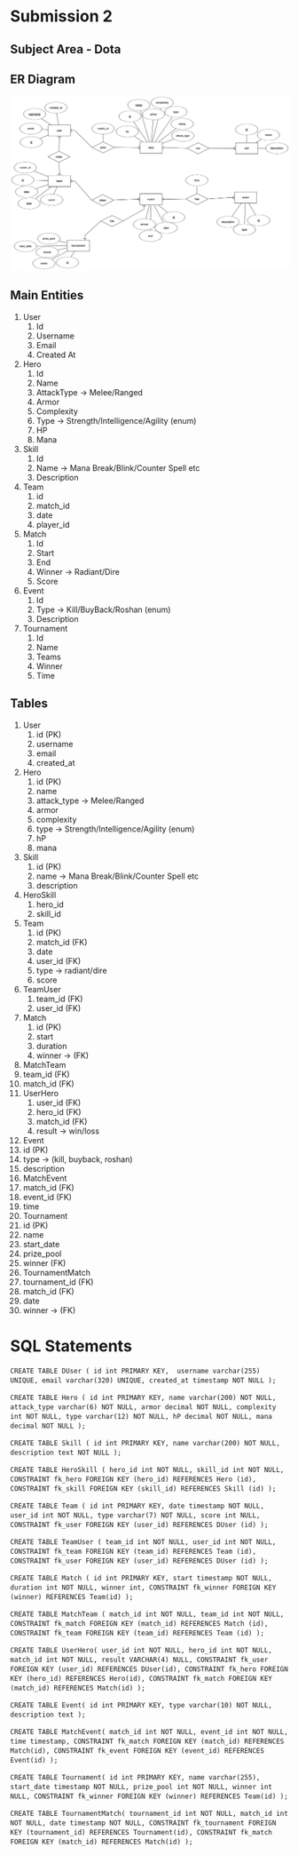 # Submission 2

## Subject Area - Dota

## ER Diagram

![Alt text](./Dota%20ER%20Diagram.png?height=800 "Title")

## Main Entities
1. User
   1. Id
   2. Username
   3. Email
   4. Created At
2. Hero
   1. Id
   2. Name
   3. AttackType -> Melee/Ranged
   4. Armor
   5. Complexity
   6. Type -> Strength/Intelligence/Agility (enum)
   7. HP
   8. Mana
3. Skill
   1. Id
   2. Name -> Mana Break/Blink/Counter Spell etc
   3. Description
4. Team
   1. id
   2. match_id
   3. date
   4. player_id
5. Match
   1. Id
   2. Start
   3. End
   4. Winner -> Radiant/Dire
   5. Score
6. Event
   1. Id
   2. Type -> Kill/BuyBack/Roshan (enum)
   3. Description
7. Tournament
   1. Id
   2. Name
   3. Teams
   4. Winner
   5. Time


## Tables
1. User
   1. id (PK)
   2. username
   3. email
   4. created_at
2. Hero
   1. id (PK)
   2. name
   3. attack_type -> Melee/Ranged
   4. armor
   5. complexity
   6. type -> Strength/Intelligence/Agility (enum)
   7. hP
   8. mana
3. Skill
   1. id (PK)
   2. name -> Mana Break/Blink/Counter Spell etc
   3. description
4. HeroSkill
   1. hero_id
   2. skill_id
5. Team
   1. id (PK)
   2. match_id (FK)
   3. date
   4. user_id (FK)
   5. type -> radiant/dire
   6. score
6. TeamUser
   1. team_id (FK)
   2. user_id (FK)
7. Match
   1. id (PK)
   2. start
   3. duration
   4. winner -> (FK)
8.  MatchTeam
   5. team_id (FK)
   6. match_id (FK)
9. UserHero
   1. user_id (FK)
   2. hero_id (FK)
   3. match_id (FK)
   4. result -> win/loss
10. Event 
   1. id (PK)
   2. type -> (kill, buyback, roshan) 
   3. description
11. MatchEvent
   1.  match_id (FK)
   2.  event_id (FK)
   3.  time
12. Tournament
   1.  id (PK)
   2.  name
   3.  start_date
   4.  prize_pool
   5.  winner (FK)
13. TournamentMatch
   1.  tournament_id (FK)
   2.  match_id (FK)
   3.  date
   4.  winner -> (FK)


SQL Statements
==============
`CREATE TABLE DUser (
   id int PRIMARY KEY, 
   username varchar(255) UNIQUE,
   email varchar(320) UNIQUE,
   created_at timestamp NOT NULL
);`

`CREATE TABLE Hero (
   id int PRIMARY KEY,
   name varchar(200) NOT NULL,
   attack_type varchar(6) NOT NULL,
   armor decimal NOT NULL,
   complexity int NOT NULL,
   type varchar(12) NOT NULL,
   hP decimal NOT NULL,
   mana decimal NOT NULL
);`

`CREATE TABLE Skill (
   id int PRIMARY KEY,
   name varchar(200) NOT NULL,
   description text NOT NULL
);`

`CREATE TABLE HeroSkill (
   hero_id int NOT NULL,
   skill_id int NOT NULL,
   CONSTRAINT fk_hero FOREIGN KEY (hero_id) REFERENCES Hero (id),
   CONSTRAINT fk_skill FOREIGN KEY (skill_id) REFERENCES Skill (id)
);`

`CREATE TABLE Team (
   id int PRIMARY KEY,
   date timestamp NOT NULL,
   user_id int NOT NULL,
   type varchar(7) NOT NULL,
   score int NULL,
   CONSTRAINT fk_user FOREIGN KEY (user_id) REFERENCES DUser (id)
);`

`CREATE TABLE TeamUser (
   team_id int NOT NULL,
   user_id int NOT NULL,
   CONSTRAINT fk_team FOREIGN KEY (team_id) REFERENCES Team (id),
   CONSTRAINT fk_user FOREIGN KEY (user_id) REFERENCES DUser (id)
);`

`CREATE TABLE Match (
   id int PRIMARY KEY,
   start timestamp NOT NULL,
   duration int NOT NULL,
   winner int,
   CONSTRAINT fk_winner FOREIGN KEY (winner) REFERENCES Team(id)
);`

`CREATE TABLE MatchTeam (
   match_id int NOT NULL,
   team_id int NOT NULL,
   CONSTRAINT fk_match FOREIGN KEY (match_id) REFERENCES Match (id),
   CONSTRAINT fk_team FOREIGN KEY (team_id) REFERENCES Team (id)
);`

`CREATE TABLE UserHero(
   user_id int NOT NULL,
   hero_id int NOT NULL,
   match_id int NOT NULL,
   result VARCHAR(4) NULL,
   CONSTRAINT fk_user FOREIGN KEY (user_id) REFERENCES DUser(id),
   CONSTRAINT fk_hero FOREIGN KEY (hero_id) REFERENCES Hero(id),
   CONSTRAINT fk_match FOREIGN KEY (match_id) REFERENCES Match(id)
);`

`CREATE TABLE Event(
   id int PRIMARY KEY,
   type varchar(10) NOT NULL,
   description text
);`

`CREATE TABLE MatchEvent(
   match_id int NOT NULL,
   event_id int NOT NULL,
   time timestamp,
   CONSTRAINT fk_match FOREIGN KEY (match_id) REFERENCES Match(id),
   CONSTRAINT fk_event FOREIGN KEY (event_id) REFERENCES Event(id)
);`

`CREATE TABLE Tournament(
   id int PRIMARY KEY,
   name varchar(255),
   start_date timestamp NOT NULL,
   prize_pool int NOT NULL,
   winner int NULL,
   CONSTRAINT fk_winner FOREIGN KEY (winner) REFERENCES Team(id)
);`

`CREATE TABLE TournamentMatch(
   tournament_id int NOT NULL,
   match_id int NOT NULL,
   date timestamp NOT NULL,
   CONSTRAINT fk_tournament FOREIGN KEY (tournament_id) REFERENCES Tournament(id),
   CONSTRAINT fk_match FOREIGN KEY (match_id) REFERENCES Match(id)
);`